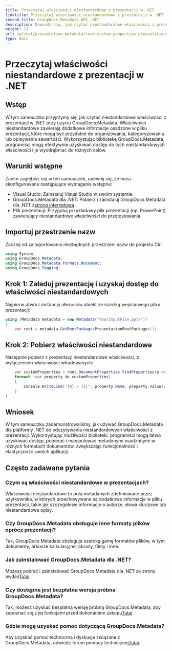 ```yaml
---
title: Przeczytaj właściwości niestandardowe z prezentacji w .NET
linktitle: Przeczytaj właściwości niestandardowe z prezentacji w .NET
second_title: GroupDocs.Metadata API .NET
description: Dowiedz się, jak czytać niestandardowe właściwości z prezentacji w .NET przy użyciu GroupDocs.Metadata. Efektywny dostęp do metadanych i ich pobieranie.
weight: 11
url: /pl/net/presentation-metadata/read-custom-properties-presentations/
type: docs
---
```

# Przeczytaj właściwości niestandardowe z prezentacji w .NET

## Wstęp
W tym samouczku przyjrzymy się, jak czytać niestandardowe właściwości z prezentacji w .NET przy użyciu GroupDocs.Metadata. Właściwości niestandardowe zawierają dodatkowe informacje osadzone w pliku prezentacji, które mogą być przydatne do organizowania, kategoryzowania lub opisywania zawartości. Wykorzystując bibliotekę GroupDocs.Metadata, programiści mogą efektywnie uzyskiwać dostęp do tych niestandardowych właściwości i je wyodrębniać do różnych celów.
## Warunki wstępne
Zanim zagłębisz się w ten samouczek, upewnij się, że masz skonfigurowane następujące wymagania wstępne:
- Visual Studio: Zainstaluj Visual Studio w swoim systemie.
-  GroupDocs.Metadata dla .NET: Pobierz i zainstaluj GroupDocs.Metadata dla .NET z[strona internetowa](https://releases.groupdocs.com/metadata/net/).
- Plik prezentacji: Przygotuj przykładowy plik prezentacji (np. PowerPoint) zawierający niestandardowe właściwości do przetestowania.

## Importuj przestrzenie nazw
Zacznij od zaimportowania niezbędnych przestrzeni nazw do projektu C#:
```csharp
using System;
using GroupDocs.Metadata;
using GroupDocs.Metadata.Formats.Document;
using GroupDocs.Tagging;
```
## Krok 1: Załaduj prezentację i uzyskaj dostęp do właściwości niestandardowych
 Najpierw utwórz instancję a`Metadata` obiekt ze ścieżką wejściowego pliku prezentacji:
```csharp
using (Metadata metadata = new Metadata("YourInputFile.pptx"))
{
    var root = metadata.GetRootPackage<PresentationRootPackage>();
```
## Krok 2: Pobierz właściwości niestandardowe
Następnie pobierz z prezentacji niestandardowe właściwości, z wyłączeniem właściwości wbudowanych:
```csharp
    var customProperties = root.DocumentProperties.FindProperties(p => !p.Tags.Contains(Tags.Document.BuiltIn));
    foreach (var property in customProperties)
    {
        Console.WriteLine("{0} = {1}", property.Name, property.Value);
    }
}
```

## Wniosek
W tym samouczku zademonstrowaliśmy, jak używać GroupDocs.Metadata dla platformy .NET do odczytywania niestandardowych właściwości z prezentacji. Wykorzystując możliwości biblioteki, programiści mogą łatwo uzyskiwać dostęp, pobierać i manipulować metadanymi osadzonymi w różnych formatach dokumentów, zwiększając funkcjonalność i elastyczność swoich aplikacji.

## Często zadawane pytania
### Czym są właściwości niestandardowe w prezentacjach?
Właściwości niestandardowe to pola metadanych zdefiniowane przez użytkownika, w których przechowywane są dodatkowe informacje w pliku prezentacji, takie jak szczegółowe informacje o autorze, słowa kluczowe lub niestandardowe opisy.
### Czy GroupDocs.Metadata obsługuje inne formaty plików oprócz prezentacji?
Tak, GroupDocs.Metadata obsługuje szeroką gamę formatów plików, w tym dokumenty, arkusze kalkulacyjne, obrazy, filmy i inne.
### Jak zainstalować GroupDocs.Metadata dla .NET?
 Możesz pobrać i zainstalować GroupDocs.Metadata dla .NET ze strony wydań[Tutaj](https://releases.groupdocs.com/metadata/net/).
### Czy dostępna jest bezpłatna wersja próbna GroupDocs.Metadata?
 Tak, możesz uzyskać bezpłatną wersję próbną GroupDocs.Metadata, aby zapoznać się z jej funkcjami przed dokonaniem zakupu[Tutaj](https://releases.groupdocs.com/).
### Gdzie mogę uzyskać pomoc dotyczącą GroupDocs.Metadata?
 Aby uzyskać pomoc techniczną i dyskusje związane z GroupDocs.Metadata, odwiedź forum pomocy technicznej[Tutaj](https://forum.groupdocs.com/c/metadata/14).